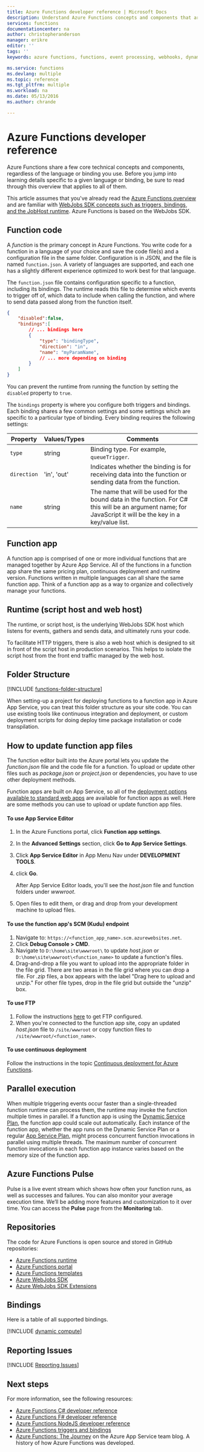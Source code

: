 ```yaml
---
title: Azure Functions developer reference | Microsoft Docs
description: Understand Azure Functions concepts and components that are common to all languages and bindings.
services: functions
documentationcenter: na
author: christopheranderson
manager: erikre
editor: ''
tags: ''
keywords: azure functions, functions, event processing, webhooks, dynamic compute, serverless architecture

ms.service: functions
ms.devlang: multiple
ms.topic: reference
ms.tgt_pltfrm: multiple
ms.workload: na
ms.date: 05/13/2016
ms.author: chrande

---
```

# Azure Functions developer reference
Azure Functions share a few core technical concepts and components, regardless of the language or binding you use. Before you jump into learning details specific to a given language or binding, be sure to read through this overview that applies to all of them.

This article assumes that you've already read the [Azure Functions overview](functions-overview.md) and are familiar with [WebJobs SDK concepts such as triggers, bindings, and the JobHost runtime](../app-service-web/websites-dotnet-webjobs-sdk.md). Azure Functions is based on the WebJobs SDK. 

## Function code
A *function* is the primary concept in Azure Functions. You write code for a function in a language of your choice and save the code file(s) and a configuration file in the same folder. Configuration is in JSON, and the file is named `function.json`. A variety of languages are supported, and each one has a slightly different experience optimized to work best for that language. 

The `function.json` file contains configuration specific to a function, including its bindings. The runtime reads this file to determine which events to trigger off of, which data to include when calling the function, and where to send data passed along from the function itself. 

```json
{
    "disabled":false,
    "bindings":[
        // ... bindings here
        {
            "type": "bindingType",
            "direction": "in",
            "name": "myParamName",
            // ... more depending on binding
        }
    ]
}
```

You can prevent the runtime from running the function by setting the `disabled` property to `true`.

The `bindings` property is where you configure both triggers and bindings. Each binding shares a few common settings and some settings which are specific to a particular type of binding. Every binding requires the following settings:

| Property | Values/Types | Comments |
| --- | --- | --- |
| `type` |string |Binding type. For example, `queueTrigger`. |
| `direction` |'in', 'out' |Indicates whether the binding is for receiving data into the function or sending data from the function. |
| `name` |string |The name that will be used for the bound data in the function. For C# this will be an argument name; for JavaScript it will be the key in a key/value list. |

## Function app
A function app is comprised of one or more individual functions that are managed together by Azure App Service. All of the functions in a function app share the same pricing plan, continuous deployment and runtime version. Functions written in multiple languages can all share the same function app. Think of a function app as a way to organize and collectively manage your functions. 

## Runtime (script host and web host)
The runtime, or script host, is the underlying WebJobs SDK host which listens for events, gathers and sends data, and ultimately runs your code. 

To facilitate HTTP triggers, there is also a web host which is designed to sit in front of the script host in production scenarios. This helps to isolate the script host from the front end traffic managed by the web host.

## Folder Structure
[!INCLUDE [functions-folder-structure](../../includes/functions-folder-structure.md)]

When setting-up a project for deploying functions to a function app in Azure App Service, you can treat this folder structure as your site code. You can use existing tools like continuous integration and deployment, or custom deployment scripts for doing deploy time package installation or code transpilation.

## <a id="fileupdate"></a> How to update function app files
The function editor built into the Azure portal lets you update the *function.json* file and the code file for a function. To upload or update other files such as *package.json* or *project.json* or dependencies, you have to use other deployment methods.

Function apps are built on App Service, so all of the [deployment options available to standard web apps](../app-service-web/web-sites-deploy.md) are available for function apps as well. Here are some methods you can use to upload or update function app files. 

#### To use App Service Editor
1. In the Azure Functions portal, click **Function app settings**.
2. In the **Advanced Settings** section, click **Go to App Service Settings**.
3. Click **App Service Editor** in App Menu Nav under **DEVELOPMENT TOOLS**.
4. click **Go**.
   
   After App Service Editor loads, you'll see the *host.json* file and function folders under *wwwroot*. 
5. Open files to edit them, or drag and drop from your development machine to upload files.

#### To use the function app's SCM (Kudu) endpoint
1. Navigate to: `https://<function_app_name>.scm.azurewebsites.net`.
2. Click **Debug Console > CMD**.
3. Navigate to `D:\home\site\wwwroot\` to update *host.json* or `D:\home\site\wwwroot\<function_name>` to update a function's files.
4. Drag-and-drop a file you want to upload into the appropriate folder in the file grid. There are two areas in the file grid where you can drop a file. For *.zip* files, a box appears with the label "Drag here to upload and unzip." For other file types, drop in the file grid but outside the "unzip" box.

#### To use FTP
1. Follow the instructions [here](../app-service-web/web-sites-deploy.md#ftp) to get FTP configured.
2. When you're connected to the function app site, copy an updated *host.json* file to `/site/wwwroot` or copy function files to `/site/wwwroot/<function_name>`.

#### To use continuous deployment
Follow the instructions in the topic [Continuous deployment for Azure Functions](functions-continuous-deployment.md).

## Parallel execution
When multiple triggering events occur faster than a single-threaded function runtime can process them, the runtime may invoke the function multiple times in parallel.  If a function app is using the [Dynamic Service Plan](functions-scale.md#dynamic-service-plan), the function app could scale out automatically.  Each instance of the function app, whether the app runs on the Dynamic Service Plan or a regular [App Service Plan](../app-service/azure-web-sites-web-hosting-plans-in-depth-overview.md), might process concurrent function invocations in parallel using multiple threads.  The maximum number of concurrent function invocations in each function app instance varies based on the memory size of the function app. 

## Azure Functions Pulse
Pulse is a live event stream which shows how often your function runs, as well as successes and failures. You can also monitor your average execution time. We’ll be adding more features and customization to it over time. You can access the **Pulse** page from the **Monitoring** tab.

## Repositories
The code for Azure Functions is open source and stored in GitHub repositories:

* [Azure Functions runtime](https://github.com/Azure/azure-webjobs-sdk-script/)
* [Azure Functions portal](https://github.com/projectkudu/AzureFunctionsPortal)
* [Azure Functions templates](https://github.com/Azure/azure-webjobs-sdk-templates/)
* [Azure WebJobs SDK](https://github.com/Azure/azure-webjobs-sdk/)
* [Azure WebJobs SDK Extensions](https://github.com/Azure/azure-webjobs-sdk-extensions/)

## Bindings
Here is a table of all supported bindings.

[!INCLUDE [dynamic compute](../../includes/functions-bindings.md)]

## Reporting Issues
[!INCLUDE [Reporting Issues](../../includes/functions-reporting-issues.md)]

## Next steps
For more information, see the following resources:

* [Azure Functions C# developer reference](functions-reference-csharp.md)
* [Azure Functions F# developer reference](functions-reference-fsharp.md)
* [Azure Functions NodeJS developer reference](functions-reference-node.md)
* [Azure Functions triggers and bindings](functions-triggers-bindings.md)
* [Azure Functions: The Journey](https://blogs.msdn.microsoft.com/appserviceteam/2016/04/27/azure-functions-the-journey/) on the Azure App Service team blog. A history of how Azure Functions was developed.

